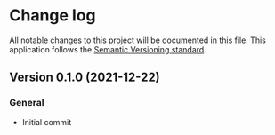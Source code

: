 # Change log
All notable changes to this project will be documented in this file.
This application follows the [Semantic Versioning standard](https://semver.org/).

## Version 0.1.0 (2021-12-22)

### General
- Initial commit
